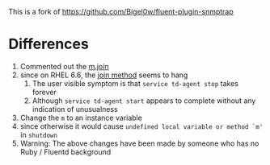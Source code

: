 This is a fork of https://github.com/Bigel0w/fluent-plugin-snmptrap

# Differences

1. Commented out the [m.join](../master/lib/fluent/plugin/in_snmptrap.rb#L27)
 1. since on RHEL 6.6, the [join method](http://www.rubydoc.info/github/hallidave/ruby-snmp/SNMP/TrapListener#join-instance_method) seems to hang
     1. The user visible symptom is that ```service td-agent stop``` takes forever
     1. Although ```service td-agent start``` appears to complete without any indication of unusualness
1. Change the ```m``` to an instance variable
 1. since otherwise it would cause ```undefined local variable or method `m'``` in ```shutdown```
1. Warning: The above changes have been made by someone who has no Ruby / Fluentd background
